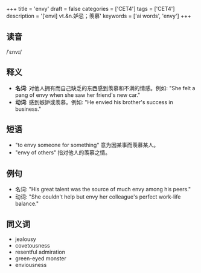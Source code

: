 +++
title = 'envy'
draft = false
categories = ['CET4']
tags = ['CET4']
description = '[ˈenvi] vt.&n.妒忌；羡慕'
keywords = ['ai words', 'envy']
+++

## 读音
/ˈɛnvɪ/

## 释义
- **名词**: 对他人拥有而自己缺乏的东西感到羡慕和不满的情感。例如: "She felt a pang of envy when she saw her friend's new car."
- **动词**: 感到嫉妒或羡慕。例如: "He envied his brother's success in business."

## 短语
- "to envy someone for something" 意为因某事而羡慕某人。
- "envy of others" 指对他人的羡慕之情。

## 例句
- 名词: "His great talent was the source of much envy among his peers."
- 动词: "She couldn't help but envy her colleague's perfect work-life balance."

## 同义词
- jealousy
- covetousness
- resentful admiration
- green-eyed monster
- enviousness
